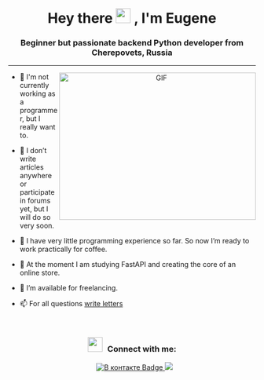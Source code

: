 <div id="header" align="center">
  <div id="badges">
  <h1>
    Hey there
    <img src="https://media.giphy.com/media/hvRJCLFzcasrR4ia7z/giphy.gif" width="30px"/>
    , I'm Eugene
  </h1>
  <h3>Beginner but passionate backend Python developer from Cherepovets, Russia</h3>
</div>
</div>

---

<a target="_blank" align="center">
  <img align="right" top="500" height="300" width="400" alt="GIF" src="https://media.giphy.com/media/SWoSkN6DxTszqIKEqv/giphy.gif">
</a>

- 🔭  I'm not currently working as a programmer, but I really want to.
  
- 📝  I don’t write articles anywhere or participate in forums yet, but I will do so very soon.

- 📄  I have very little programming experience so far. So now I’m ready to work practically for coffee.

- 🌱  At the moment I am studying FastAPI and creating the core of an online store.

- 🤝  I’m available for freelancing.

- 📫  For all questions <a href="mailto:evgeniy.nic.ivanov@gmail.com">write letters </a>

<br/>
<h3 align="center" > <img src="https://media.giphy.com/media/iY8CRBdQXODJSCERIr/giphy.gif" width="30" height="30" style="margin-right: 10px;">Connect with me: </h3>

<p align="center">

 <div align="center"  class="icons-social" style="margin-left: 10px;">
        <a href="https://vk.com/engenivanov" target="blank" rel="noopener noreferrer">
      <img src="https://img.shields.io/badge/%D0%92%20%D0%BA%D0%BE%D0%BD%D1%82%D0%B0%D0%BA%D1%82%D0%B5-blue?style=for-the-badge&logo=VK&logoColor=white" alt="В контакте Badge"/>
    </a>
    <a href="https://t.me/IvENauto" target="blank" rel="noopener noreferrer">
    <img src="https://img.shields.io/badge/Telegram-2CA5E0?style=for-the-badge&logo=telegram&logoColor=white"/>
    </a>
      </div>



